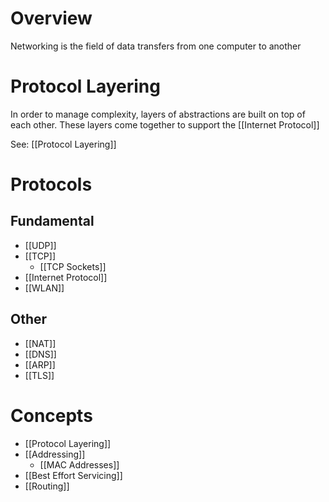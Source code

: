 # Overview
Networking is the field of data transfers from one computer to another

# Protocol Layering
In order to manage complexity, layers of abstractions are built on top of each other. These layers come together to support the [[Internet Protocol]]

See: [[Protocol Layering]]

# Protocols
## Fundamental
- [[UDP]]
- [[TCP]]
	- [[TCP Sockets]]
- [[Internet Protocol]]
- [[WLAN]]

## Other
- [[NAT]]
- [[DNS]]
- [[ARP]]
- [[TLS]]

# Concepts
- [[Protocol Layering]]
- [[Addressing]]
	- [[MAC Addresses]]
- [[Best Effort Servicing]]
- [[Routing]]